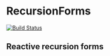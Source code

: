 # RecursionForms

[![Build Status](https://travis-ci.com/yiqu/recursion-ng-forms.svg?branch=master)](https://travis-ci.com/yiqu/recursion-ng-forms)

## Reactive recursion forms
